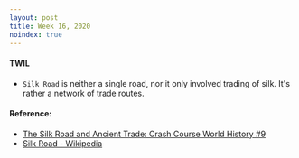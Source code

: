 ```yaml
---
layout: post
title: Week 16, 2020
noindex: true
---
```


#### TWIL

- `Silk Road` is neither a single road, nor it only involved trading of silk. It's rather a network of trade routes.

#### Reference:
- [The Silk Road and Ancient Trade: Crash Course World History #9](https://youtu.be/vfe-eNq-Qyg)
- [Silk Road - Wikipedia](https://en.wikipedia.org/wiki/Silk_Road)
